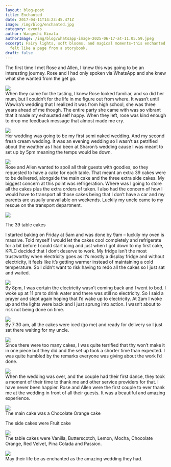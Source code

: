 ```yaml
---
layout: blog-post
title: Enchanted
date: 2017-04-11T14:23:45.471Z
image: /img/blog/enchanted.jpg
category: events
author: Wangechi Kimata
authorImage: /img/blog/whatsapp-image-2025-06-17-at-11.05.59.jpeg
excerpt: Fairy lights, soft blooms, and magical moments—this enchanted wedding
  felt like a page from a storybook.
draft: false
---
```

The first time I met Rose and Allen, I knew this was going to be an interesting journey. Rose and I had only spoken via WhatsApp and she knew what she wanted from the get go.

[![](https://pastrypleasures.wordpress.com/wp-content/uploads/2017/03/img_0205.jpg?w=750)](https://pastrypleasures.wordpress.com/wp-content/uploads/2017/03/img_0205.jpg)\
When they came for the tasting, I knew Rose looked familiar, and so did her mum, but I couldn’t for the life in me figure out from where. It wasn’t until Wawira’s wedding that I realized it was from high school, she was three years ahead of me though. The entire party she came with was so vibrant that it made my exhausted self happy. When they left, rose was kind enough to drop me feedback message that almost made me cry.

[![](https://pastrypleasures.wordpress.com/wp-content/uploads/2017/03/img_0200.jpg?w=750)](https://pastrypleasures.wordpress.com/wp-content/uploads/2017/03/img_0200.jpg)\
Her wedding was going to be my first semi naked wedding. And my second fresh cream wedding. It was an evening wedding so I wasn’t as petrified about the weather as I had been at Sharon’s wedding cause I was meant to set up by 5pm meaning the temps would be down.

[![](https://pastrypleasures.wordpress.com/wp-content/uploads/2017/03/img_0216.jpg?w=750)](https://pastrypleasures.wordpress.com/wp-content/uploads/2017/03/img_0216.jpg)\
Rose and Allen wanted to spoil all their guests with goodies, so they requested to have a cake for each table. That meant an extra 39 cakes were to be delivered, alongside the main cake and the three extra side cakes. My biggest concern at this point was refrigeration. Where was I going to store all the cakes plus the extra orders of taken. I also had the concern of how I would have to transport all those cakes being that I don’t have a car and my parents are usually unavailable on weekends. Luckily my uncle came to my rescue on the transport department.

[![](https://pastrypleasures.wordpress.com/wp-content/uploads/2017/03/img_0220.jpg?w=750)](https://pastrypleasures.wordpress.com/wp-content/uploads/2017/03/img_0220.jpg)

The 39 table cakes

I started baking on Friday at 5am and was done by 9am – luckily my oven is massive. Told myself I would let the cakes cool completely and refrigerate for a bit before I could start icing and just when I got down to my first cake, KPLC decided that I don’t deserve to work. My fridge isn’t the most trustworthy when electricity goes as it’s mostly a display fridge and without electricity, it feels like it’s getting warmer instead of maintaining a cold temperature. So I didn’t want to risk having to redo all the cakes so I just sat and waited.

[![](https://pastrypleasures.wordpress.com/wp-content/uploads/2017/03/img_0212.jpg?w=750)](https://pastrypleasures.wordpress.com/wp-content/uploads/2017/03/img_0212.jpg)\
By 8pm, I was certain the electricity wasn’t coming back and I went to bed. I woke up at 11 pm to drink water and there was still no electricity. So I said a prayer and slept again hoping that I’d wake up to electricity. At 2am I woke up and the lights were back and I just sprung into action. I wasn’t about to risk not being done on time.

[![](https://pastrypleasures.wordpress.com/wp-content/uploads/2017/03/img_0202.jpg?w=750)](https://pastrypleasures.wordpress.com/wp-content/uploads/2017/03/img_0202.jpg)\
By 7:30 am, all the cakes were iced (go me) and ready for delivery so I just sat there waiting for my uncle.

[![](https://pastrypleasures.wordpress.com/wp-content/uploads/2017/03/img_0207.jpg?w=750)](https://pastrypleasures.wordpress.com/wp-content/uploads/2017/03/img_0207.jpg)\
Since there were too many cakes, I was quite terrified that thy won’t make it in one piece but they did and the set up took a shorter time than expected. I was quite humbled by the remarks everyone was giving about the work I’d done.

[![](https://pastrypleasures.wordpress.com/wp-content/uploads/2017/03/img_0196.jpg?w=750)](https://pastrypleasures.wordpress.com/wp-content/uploads/2017/03/img_0196.jpg)\
When the wedding was over, and the couple had their first dance, they took a moment of their time to thank me and other service providers for that. I have never been happier. Rose and Allen were the first couple to ever thank me at the wedding in front of all their guests. It was a beautiful and amazing experience.

[![](https://pastrypleasures.wordpress.com/wp-content/uploads/2017/03/img_0204.jpg?w=750)](https://pastrypleasures.wordpress.com/wp-content/uploads/2017/03/img_0204.jpg)\
The main cake was a Chocolate Orange cake

The side cakes were Fruit cake

[![](https://pastrypleasures.wordpress.com/wp-content/uploads/2017/03/img_0201.jpg?w=750)](https://pastrypleasures.wordpress.com/wp-content/uploads/2017/03/img_0201.jpg)\
The table cakes were Vanilla, Butterscotch, Lemon, Mocha, Chocolate Orange, Red Velvet, Pina Colada and Passion.

[![](https://pastrypleasures.wordpress.com/wp-content/uploads/2017/03/img_2541-1.png?w=750)](https://pastrypleasures.wordpress.com/wp-content/uploads/2017/03/img_2541-1.png)\
May their life be as enchanted as the amazing wedding they had.
